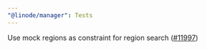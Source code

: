 ```yaml
---
"@linode/manager": Tests
---
```


Use mock regions as constraint for region search ([#11997](https://github.com/linode/manager/pull/11997))
